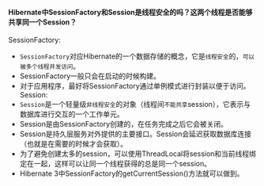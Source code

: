 #### Hibernate中SessionFactory和Session是线程安全的吗？这两个线程是否能够共享同一个Session？
SessionFactory:
* `SessionFactory`对应Hibernate的一个数据存储的概念，它是`线程安全`的，`可以被多个线程并发访问`。
* SessionFactory一般只会在启动的时候构建。
* 对于应用程序，最好将SessionFactory通过单例模式进行封装以便于访问。
Session:
* `Session`是一个轻量级`非线程安全`的对象（线程间`不能共享`session），它表示与数据库进行交互的一个工作单元。
* Session是由SessionFactory创建的，在任务完成之后它会被关闭。
* Session是持久层服务对外提供的主要接口。Session会延迟获取数据库连接（也就是在需要的时候才会获取）。
* 为了避免创建太多的session，可以使用ThreadLocal将session和当前线程绑定在一起，这样可以让同一个线程获得的总是同一个session。
* Hibernate 3中SessionFactory的getCurrentSession()方法就可以做到。

